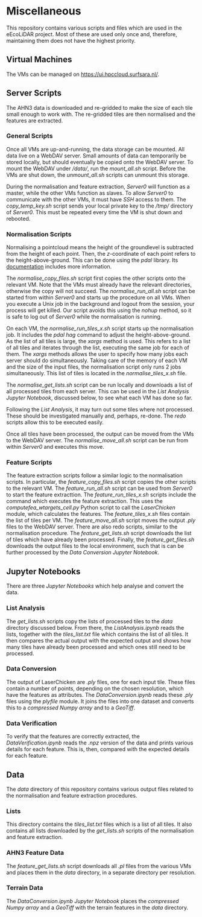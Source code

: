 # Miscellaneous

This repository contains various scripts and files which are used in the eEcoLiDAR project. Most of these are used only once and, therefore, maintaining them does not have the highest priority.

## Virtual Machines

The VMs can be managed on https://ui.hpccloud.surfsara.nl/.

## Server Scripts

The AHN3 data is downloaded and re-gridded to make the size of each tile small enough to work with. The re-gridded tiles are then normalised and the features are extracted.

### General Scripts

Once all VMs are up-and-running, the data storage can be mounted. All data live on a WebDAV server. Small amounts of data can temporarily be stored locally, but should eventually be copied onto the WebDAV server. To mount the WebDAV under _/data/_, run the _mount_all.sh_ script. Before the VMs are shut down, the _unmount_all.sh_ scripts can unmount this storage.

During the normalisation and feature extraction, _Server0_ will function as a master, while the other VMs function as slaves. To allow _Server0_ to communicate with the other VMs, it must have _SSH_ access to them. The _copy_temp_key.sh_ script sends your local private key to the _/tmp/_ directory of _Server0_. This must be repeated every time the VM is shut down and rebooted.

### Normalisation Scripts

Normalising a pointcloud means the height of the groundlevel is subtracted from the height of each point. Then, the _z_-coordinate of each point refers to the height-above-ground. This can be done using the _pdal_ library. Its [documentation](https://pdal.io/stages/filters.hag.html) includes more information.

The _normalise_copy_files.sh_ script first copies the other scripts onto the relevant VM. Note that the VMs must already have the relevant directories, otherwise the copy will not succeed. The _normalise_run_all.sh_ script can be started from within _Server0_ and starts up the procedure on all VMs. When you execute a Unix job in the background and logout from the session, your process will get killed. Our script avoids this using the _nohup_ method, so it is safe to log out of _Server0_ while the normalisation is running.

On each VM, the _normalise_run_tiles_x.sh_ script starts up the normalisation job. It includes the _pdal hag_ command to adjust the height-above-ground. As the list of all tiles is large, the _xargs_ method is used. This refers to a list of all tiles and iterates through the list, executing the same job for each of them. The _xargs_ methods allows the user to specify how many jobs each server should do simultaneously. Taking care of the memory of each VM and the size of the input files, the normalisation script only runs 2 jobs simultaneously. This list of tiles is located in the _normalise_tiles_x.sh_ file.

The _normalise_get_lists.sh_ script can be run locally and downloads a list of all processed tiles from each server. This can be used in the _List Analysis_ _Jupyter Notebook_, discussed below, to see what each VM has done so far.

Following the _List Analysis_, it may turn out some tiles where not processed. These should be investigated manually and, perhaps, re-done. The _redo_ scripts allow this to be executed easily.

Once all tiles have been processed, the output can be moved from the VMs to the WebDAV server. The _normalise_move_all.sh_ script can be run from within _Server0_ and executes this move.

### Feature Scripts

The feature extraction scripts follow a similar logic to the normalisation scripts. In particular, the _feature_copy_files.sh_ script copies the other scripts to the relevant VM. The _feature_run_all.sh_ script can be used from _Server0_ to start the feature extracttion. The _feature_run_tiles_x.sh_ scripts include the command which executes the feature extraction. This uses the _computefea_wtargets_cell.py_ Python script to call the _LaserChicken_ module, which calculates the features. The _feature_tiles_x.sh_ files contain the list of tiles per VM. The _feature_move_all.sh_ script moves the output _.ply_ files to the WebDAV server. There are also redo scripts, similar to the normalisation procedure. The _feature_get_lists.sh_ script downloads the list of tiles which have already been processed. Finally, the _feature_get_files.sh_ downloads the output files to the local environment, such that is can be further processed by the _Data Conversion_ _Jupyter Notebook_.

## Jupyter Notebooks

There are three _Jupyter Notebooks_ which help analyse and convert the data.

### List Analysis

The _get_lists.sh_ scripts copy the lists of processed tiles to the _data_ directory discussed below. From there, the _ListAnalysis.ipynb_ reads the lists, together with the _tiles_list.txt_ file which contains the list of all tiles. It then compares the actual output with the expected output and shows how many tiles have already been processed and which ones still need to be processed.

### Data Conversion

The output of LaserChicken are _.ply_ files, one for each input tile. These files contain a number of points, depending on the chosen resolution, which have the features as attributes. The _DataConversion.ipynb_ reads these _.ply_ files using the _plyfile_ module. It joins the files into one dataset and converts this to a _compressed Numpy array_ and to a _GeoTiff_.

### Data Verification

To verify that the features are correctly extracted, the _DataVerification.ipynb_ reads the _.npz_ version of the data and prints various details for each feature. This is, then, compared with the expected details for each feature.

## Data

The _data_ directory of this repository contains various output files related to the normalisation and feature extraction procedures.

### Lists

This directory contains the _tiles_list.txt_ files which is a list of all tiles. It also contains all lists downloaded by the _get_lists.sh_ scripts of the normalisation and feature extraction.

### AHN3 Feature Data

The _feature_get_lists.sh_ script downloads all _.pl_ files from the various VMs and places them in the _data_ directory, in a separate directory per resolution.

### Terrain Data

The _DataConversion.ipynb_ _Jupyter Notebook_ places the _compressed Numpy array_ and a _GeoTiff_ with the terrain features in the _data_ directory.
